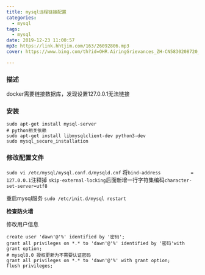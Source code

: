 ```yaml
---
title: mysql远程链接配置
categories:
  - mysql
tags:
  - mysql
date: 2019-12-23 11:00:57
mp3: https://link.hhtjim.com/163/26092806.mp3
cover: https://www.bing.com/th?id=OHR.AiringGrievances_ZH-CN5830208720_1920x1080.jpg&rf=LaDigue_1920x1080.jpg

---
```


### 描述

docker需要链接数据库，发现设置127.0.0.1无法链接

### 安装
```
sudo apt-get install mysql-server
# python相关依赖
sudo apt-get install libmysqlclient-dev python3-dev
sudo mysql_secure_installation
```

### 修改配置文件

`sudo vi /etc/mysql/mysql.conf.d/mysqld.cnf`
将`bind-address           = 127.0.0.1`注释掉
`skip-external-locking`后面新增一行字符集编码`character-set-server=utf8`

重启mysql服务
`sudo /etc/init.d/mysql restart`

**检查防火墙**

修改用户信息
```
create user 'dawn'@'%' identified by '密码';
grant all privileges on *.* to 'dawn'@'%' identified by '密码'with grant option;
# mysql8.0 授权更新为不需要认证密码
grant all privileges on *.* to 'dawn'@'%' with grant option;
flush privileges;
```